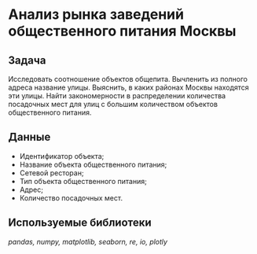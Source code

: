 # Анализ рынка заведений общественного питания Москвы

## Задача

Исследовать соотношение объектов общепита. Вычленить из полного адреса название улицы. Выяснить, в каких районах Москвы находятся эти улицы. Найти закономерности в распределении количества посадочных мест для улиц с большим количеством объектов общественного питания.


## Данные

- Идентификатор объекта;
- Название объекта общественного питания;
- Сетевой ресторан;
- Тип объекта общественного питания;
- Адрес;
- Количество посадочных мест.


## Используемые библиотеки
*pandas, numpy, matplotlib, seaborn, re, io, plotly*
